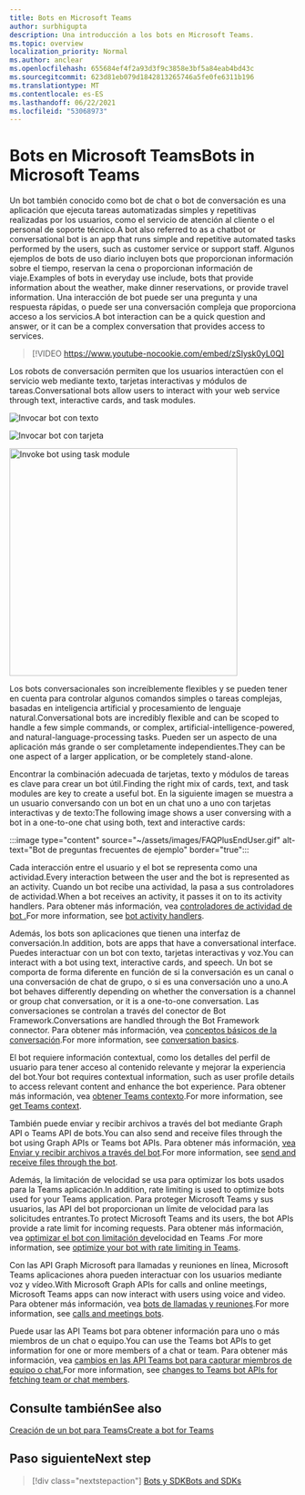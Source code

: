 ```yaml
---
title: Bots en Microsoft Teams
author: surbhigupta
description: Una introducción a los bots en Microsoft Teams.
ms.topic: overview
localization_priority: Normal
ms.author: anclear
ms.openlocfilehash: 655684ef4f2a93d3f9c3858e3bf5a84eab4bd43c
ms.sourcegitcommit: 623d81eb079d1842813265746a5fe0fe6311b196
ms.translationtype: MT
ms.contentlocale: es-ES
ms.lasthandoff: 06/22/2021
ms.locfileid: "53068973"
---
```

# <a name="bots-in-microsoft-teams"></a><span data-ttu-id="2929c-103">Bots en Microsoft Teams</span><span class="sxs-lookup"><span data-stu-id="2929c-103">Bots in Microsoft Teams</span></span>

<span data-ttu-id="2929c-104">Un bot también conocido como bot de chat o bot de conversación es una aplicación que ejecuta tareas automatizadas simples y repetitivas realizadas por los usuarios, como el servicio de atención al cliente o el personal de soporte técnico.</span><span class="sxs-lookup"><span data-stu-id="2929c-104">A bot also referred to as a chatbot or conversational bot is an app that runs simple and repetitive automated tasks performed by the users, such as customer service or support staff.</span></span> <span data-ttu-id="2929c-105">Algunos ejemplos de bots de uso diario incluyen bots que proporcionan información sobre el tiempo, reservan la cena o proporcionan información de viaje.</span><span class="sxs-lookup"><span data-stu-id="2929c-105">Examples of bots in everyday use include, bots that provide information about the weather, make dinner reservations, or provide travel information.</span></span> <span data-ttu-id="2929c-106">Una interacción de bot puede ser una pregunta y una respuesta rápidas, o puede ser una conversación compleja que proporciona acceso a los servicios.</span><span class="sxs-lookup"><span data-stu-id="2929c-106">A bot interaction can be a quick question and answer, or it can be a complex conversation that provides access to services.</span></span>

> [!VIDEO https://www.youtube-nocookie.com/embed/zSIysk0yL0Q]

<span data-ttu-id="2929c-107">Los robots de conversación permiten que los usuarios interactúen con el servicio web mediante texto, tarjetas interactivas y módulos de tareas.</span><span class="sxs-lookup"><span data-stu-id="2929c-107">Conversational bots allow users to interact with your web service through text, interactive cards, and task modules.</span></span>

![Invocar bot con texto](~/assets/images/invokebotwithtext.png)

![Invocar bot con tarjeta](~/assets/images/invokebotwithcard.png)

<img src="~/assets/images/task-module-example.png" alt="Invoke bot using task module" width="400"/>

<span data-ttu-id="2929c-110">Los bots conversacionales son increíblemente flexibles y se pueden tener en cuenta para controlar algunos comandos simples o tareas complejas, basadas en inteligencia artificial y procesamiento de lenguaje natural.</span><span class="sxs-lookup"><span data-stu-id="2929c-110">Conversational bots are incredibly flexible and can be scoped to handle a few simple commands, or complex, artificial-intelligence-powered, and natural-language-processing tasks.</span></span> <span data-ttu-id="2929c-111">Pueden ser un aspecto de una aplicación más grande o ser completamente independientes.</span><span class="sxs-lookup"><span data-stu-id="2929c-111">They can be one aspect of a larger application, or be completely stand-alone.</span></span>

<span data-ttu-id="2929c-112">Encontrar la combinación adecuada de tarjetas, texto y módulos de tareas es clave para crear un bot útil.</span><span class="sxs-lookup"><span data-stu-id="2929c-112">Finding the right mix of cards, text, and task modules are key to create a useful bot.</span></span> <span data-ttu-id="2929c-113">En la siguiente imagen se muestra a un usuario conversando con un bot en un chat uno a uno con tarjetas interactivas y de texto:</span><span class="sxs-lookup"><span data-stu-id="2929c-113">The following image shows a user conversing with a bot in a one-to-one chat using both, text and interactive cards:</span></span>

:::image type="content" source="~/assets/images/FAQPlusEndUser.gif" alt-text="Bot de preguntas frecuentes de ejemplo" border="true":::

<span data-ttu-id="2929c-115">Cada interacción entre el usuario y el bot se representa como una actividad.</span><span class="sxs-lookup"><span data-stu-id="2929c-115">Every interaction between the user and the bot is represented as an activity.</span></span> <span data-ttu-id="2929c-116">Cuando un bot recibe una actividad, la pasa a sus controladores de actividad.</span><span class="sxs-lookup"><span data-stu-id="2929c-116">When a bot receives an activity, it passes it on to its activity handlers.</span></span> <span data-ttu-id="2929c-117">Para obtener más información, vea [controladores de actividad de bot .](~/bots/bot-basics.md)</span><span class="sxs-lookup"><span data-stu-id="2929c-117">For more information, see [bot activity handlers](~/bots/bot-basics.md).</span></span> 

<span data-ttu-id="2929c-118">Además, los bots son aplicaciones que tienen una interfaz de conversación.</span><span class="sxs-lookup"><span data-stu-id="2929c-118">In addition, bots are apps that have a conversational interface.</span></span> <span data-ttu-id="2929c-119">Puedes interactuar con un bot con texto, tarjetas interactivas y voz.</span><span class="sxs-lookup"><span data-stu-id="2929c-119">You can interact with a bot using text, interactive cards, and speech.</span></span> <span data-ttu-id="2929c-120">Un bot se comporta de forma diferente en función de si la conversación es un canal o una conversación de chat de grupo, o si es una conversación uno a uno.</span><span class="sxs-lookup"><span data-stu-id="2929c-120">A bot behaves differently depending on whether the conversation is a channel or group chat conversation, or it is a one-to-one conversation.</span></span> <span data-ttu-id="2929c-121">Las conversaciones se controlan a través del conector de Bot Framework.</span><span class="sxs-lookup"><span data-stu-id="2929c-121">Conversations are handled through the Bot Framework connector.</span></span> <span data-ttu-id="2929c-122">Para obtener más información, vea [conceptos básicos de la conversación](~/bots/how-to/conversations/conversation-basics.md).</span><span class="sxs-lookup"><span data-stu-id="2929c-122">For more information, see [conversation basics](~/bots/how-to/conversations/conversation-basics.md).</span></span>

<span data-ttu-id="2929c-123">El bot requiere información contextual, como los detalles del perfil de usuario para tener acceso al contenido relevante y mejorar la experiencia del bot.</span><span class="sxs-lookup"><span data-stu-id="2929c-123">Your bot requires contextual information, such as user profile details to access relevant content and enhance the bot experience.</span></span> <span data-ttu-id="2929c-124">Para obtener más información, vea [obtener Teams contexto](~/bots/how-to/get-teams-context.md).</span><span class="sxs-lookup"><span data-stu-id="2929c-124">For more information, see [get Teams context](~/bots/how-to/get-teams-context.md).</span></span> 

<span data-ttu-id="2929c-125">También puede enviar y recibir archivos a través del bot mediante Graph API o Teams API de bots.</span><span class="sxs-lookup"><span data-stu-id="2929c-125">You can also send and receive files through the bot using Graph APIs or Teams bot APIs.</span></span> <span data-ttu-id="2929c-126">Para obtener más información, [vea Enviar y recibir archivos a través del bot](~/bots/how-to/bots-filesv4.md).</span><span class="sxs-lookup"><span data-stu-id="2929c-126">For more information, see [send and receive files through the bot](~/bots/how-to/bots-filesv4.md).</span></span>

<span data-ttu-id="2929c-127">Además, la limitación de velocidad se usa para optimizar los bots usados para la Teams aplicación.</span><span class="sxs-lookup"><span data-stu-id="2929c-127">In addition, rate limiting is used to optimize bots used for your Teams application.</span></span> <span data-ttu-id="2929c-128">Para proteger Microsoft Teams y sus usuarios, las API del bot proporcionan un límite de velocidad para las solicitudes entrantes.</span><span class="sxs-lookup"><span data-stu-id="2929c-128">To protect Microsoft Teams and its users, the bot APIs provide a rate limit for incoming requests.</span></span> <span data-ttu-id="2929c-129">Para obtener más información, vea [optimizar el bot con limitación de](~/bots/how-to/rate-limit.md)velocidad en Teams .</span><span class="sxs-lookup"><span data-stu-id="2929c-129">For more information, see [optimize your bot with rate limiting in Teams](~/bots/how-to/rate-limit.md).</span></span>

<span data-ttu-id="2929c-130">Con las API Graph Microsoft para llamadas y reuniones en línea, Microsoft Teams aplicaciones ahora pueden interactuar con los usuarios mediante voz y vídeo.</span><span class="sxs-lookup"><span data-stu-id="2929c-130">With Microsoft Graph APIs for calls and online meetings, Microsoft Teams apps can now interact with users using voice and video.</span></span> <span data-ttu-id="2929c-131">Para obtener más información, vea [bots de llamadas y reuniones](~/bots/calls-and-meetings/calls-meetings-bots-overview.md).</span><span class="sxs-lookup"><span data-stu-id="2929c-131">For more information, see [calls and meetings bots](~/bots/calls-and-meetings/calls-meetings-bots-overview.md).</span></span> 

<span data-ttu-id="2929c-132">Puede usar las API Teams bot para obtener información para uno o más miembros de un chat o equipo.</span><span class="sxs-lookup"><span data-stu-id="2929c-132">You can use the Teams bot APIs to get information for one or more members of a chat or team.</span></span> <span data-ttu-id="2929c-133">Para obtener más información, vea [cambios en las API Teams bot para capturar miembros de equipo o chat.](~/resources/team-chat-member-api-changes.md)</span><span class="sxs-lookup"><span data-stu-id="2929c-133">For more information, see [changes to Teams bot APIs for fetching team or chat members](~/resources/team-chat-member-api-changes.md).</span></span>

## <a name="see-also"></a><span data-ttu-id="2929c-134">Consulte también</span><span class="sxs-lookup"><span data-stu-id="2929c-134">See also</span></span>

[<span data-ttu-id="2929c-135">Creación de un bot para Teams</span><span class="sxs-lookup"><span data-stu-id="2929c-135">Create a bot for Teams</span></span>](~/bots/how-to/create-a-bot-for-teams.md)

## <a name="next-step"></a><span data-ttu-id="2929c-136">Paso siguiente</span><span class="sxs-lookup"><span data-stu-id="2929c-136">Next step</span></span>

> [!div class="nextstepaction"]
> [<span data-ttu-id="2929c-137">Bots y SDK</span><span class="sxs-lookup"><span data-stu-id="2929c-137">Bots and SDKs</span></span>](~/bots/bot-features.md)
